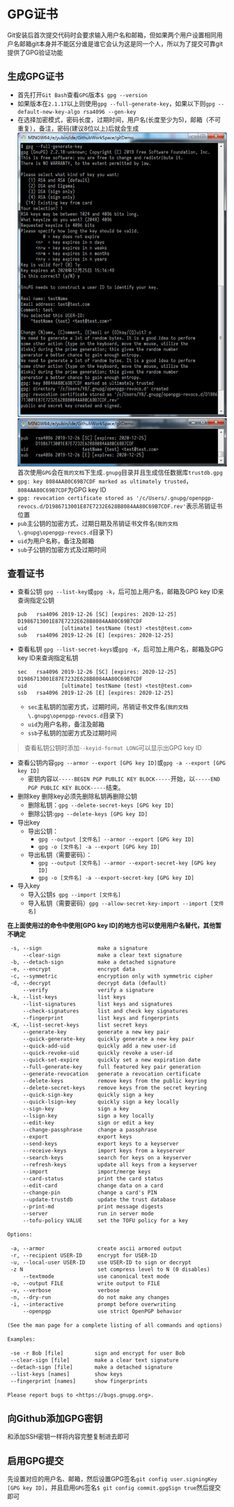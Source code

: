 GPG证书
===
Git安装后首次提交代码时会要求输入用户名和邮箱，但如果两个用户设置相同用户名邮箱git本身并不能区分谁是谁它会认为这是同一个人，所以为了提交可靠git提供了GPG验证功能
## 生成GPG证书
* 首先打开`Git Bash`查看`GPG`版本`$ gpg --version`
* 如果版本在`2.1.17`以上则使用`gpg --full-generate-key`，如果以下则`gpg --default-new-key-algo rsa4096 --gen-key`
* 在选择加密模式，密码长度，过期时间，用户名(长度至少为5)，邮箱（不可重复），备注，密码(建议8位以上)后就会生成  
![GPG](img/git3.png)
![GPG](img/git4.png)
首次使用`GPG`会在`我的文档`下生成`.gnupg`目录并且生成信任数据库`trustdb.gpg`
* `gpg: key 8084AA80C69B7CDF marked as ultimately trusted`，`8084AA80C69B7CDF`为GPG key ID
* `gpg: revocation certificate stored as '/c/Users/.gnupg/openpgp-revocs.d/D1986713001E87E7232E628B8084AA80C69B7CDF.rev'`表示吊销证书位置
* `pub`主公钥的加密方式，过期日期及吊销证书文件名(`我的文档\.gnupg\openpgp-revocs.d`目录下)
* `uid`为用户名称，备注及邮箱
* `sub`子公钥的加密方式及过期时间

## 查看证书
* 查看公钥
  `gpg --list-key`或`gpg -k`，后可加上用户名，邮箱及GPG key ID来查询指定公钥
  ```
  pub   rsa4096 2019-12-26 [SC] [expires: 2020-12-25] D1986713001E87E7232E628B8084AA80C69B7CDF
  uid           [ultimate] testName (test) <test@test.com>
  sub   rsa4096 2019-12-26 [E] [expires: 2020-12-25]
  ```
* 查看私钥
  `gpg --list-secret-keys`或`gpg -K`，后可加上用户名，邮箱及GPG key ID来查询指定私钥
  ```
  sec   rsa4096 2019-12-26 [SC] [expires: 2020-12-25] D1986713001E87E7232E628B8084AA80C69B7CDF
  uid           [ultimate] testName (test) <test@test.com>
  ssb   rsa4096 2019-12-26 [E] [expires: 2020-12-25]
  ```
  * `sec`主私钥的加密方式，过期时间，吊销证书文件名(`我的文档\.gnupg\openpgp-revocs.d`目录下)
  * `uid`为用户名称，备注及邮箱
  * `ssb`子私钥的加密方式及过期时间

> 查看私钥公钥时添加`--keyid-format LONG`可以显示出GPG key ID
* 查看公钥内容`gpg --armor --export [GPG key ID]`或`gpg -a --export [GPG key ID]`
  * 密钥内容以`-----BEGIN PGP PUBLIC KEY BLOCK-----`开始，以`-----END PGP PUBLIC KEY BLOCK-----`结束。
* 删除key
  删除key必须先删除私钥再删除公钥
  * 删除私钥：`gpg --delete-secret-keys [GPG key ID]`
  * 删除公钥:`gpg --delete-keys [GPG key ID]`
* 导出key
  * 导出公钥：
    * `gpg --output [文件名] --armor --export [GPG key ID]`
    * `gpg -o [文件名] -a --export [GPG key ID]`
  * 导出私钥（需要密码）：
    * `gpg --output [文件名] --armor --export-secret-key [GPG key ID]`
    * `gpg -o [文件名] -a --export-secret-key [GPG key ID]`
* 导入key
  * 导入公钥`$ gpg --import [文件名]`
  * 导入私钥（需要密码）`gpg --allow-secret-key-import --import [文件名]`

**在上面使用过的命令中使用[GPG key ID]的地方也可以使用用户名替代，其他暂不确定**
```
 -s, --sign                  make a signature
     --clear-sign            make a clear text signature
 -b, --detach-sign           make a detached signature
 -e, --encrypt               encrypt data
 -c, --symmetric             encryption only with symmetric cipher
 -d, --decrypt               decrypt data (default)
     --verify                verify a signature
 -k, --list-keys             list keys
     --list-signatures       list keys and signatures
     --check-signatures      list and check key signatures
     --fingerprint           list keys and fingerprints
 -K, --list-secret-keys      list secret keys
     --generate-key          generate a new key pair
     --quick-generate-key    quickly generate a new key pair
     --quick-add-uid         quickly add a new user-id
     --quick-revoke-uid      quickly revoke a user-id
     --quick-set-expire      quickly set a new expiration date
     --full-generate-key     full featured key pair generation
     --generate-revocation   generate a revocation certificate
     --delete-keys           remove keys from the public keyring
     --delete-secret-keys    remove keys from the secret keyring
     --quick-sign-key        quickly sign a key
     --quick-lsign-key       quickly sign a key locally
     --sign-key              sign a key
     --lsign-key             sign a key locally
     --edit-key              sign or edit a key
     --change-passphrase     change a passphrase
     --export                export keys
     --send-keys             export keys to a keyserver
     --receive-keys          import keys from a keyserver
     --search-keys           search for keys on a keyserver
     --refresh-keys          update all keys from a keyserver
     --import                import/merge keys
     --card-status           print the card status
     --edit-card             change data on a card
     --change-pin            change a card's PIN
     --update-trustdb        update the trust database
     --print-md              print message digests
     --server                run in server mode
     --tofu-policy VALUE     set the TOFU policy for a key

Options:

 -a, --armor                 create ascii armored output
 -r, --recipient USER-ID     encrypt for USER-ID
 -u, --local-user USER-ID    use USER-ID to sign or decrypt
 -z N                        set compress level to N (0 disables)
     --textmode              use canonical text mode
 -o, --output FILE           write output to FILE
 -v, --verbose               verbose
 -n, --dry-run               do not make any changes
 -i, --interactive           prompt before overwriting
     --openpgp               use strict OpenPGP behavior

(See the man page for a complete listing of all commands and options)

Examples:

 -se -r Bob [file]          sign and encrypt for user Bob
 --clear-sign [file]        make a clear text signature
 --detach-sign [file]       make a detached signature
 --list-keys [names]        show keys
 --fingerprint [names]      show fingerprints

Please report bugs to <https://bugs.gnupg.org>.
```


## 向Github添加GPG密钥
和添加SSH密钥一样将内容完整复制进去即可
## 启用GPG提交
先设置对应的用户名、邮箱，然后设置GPG签名`git config user.signingKey [GPG key ID]`，并且启用`GPG`签名`$ git config commit.gpgSign true`然后提交即可